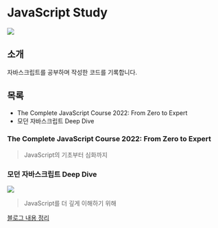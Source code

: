 # JavaScript Study
![](https://velog.velcdn.com/images/yongjin9660/post/a94c855e-bea3-43de-ab71-be1e4a958430/1BAFB888-1846-4784-B8DD-D1B7D458DEF0.png)

## 소개
자바스크립트를 공부하며 작성한 코드를 기록합니다. 

## 목록
- The Complete JavaScript Course 2022: From Zero to Expert
- 모던 자바스크립트 Deep Dive

### The Complete JavaScript Course 2022: From Zero to Expert
> JavaScript의 기초부터 심화까지



### 모던 자바스크립트 Deep Dive
![](https://velog.velcdn.com/images/chillihc/post/987fe16f-7a5e-4c47-9035-7e13660de961/image.png)
> JavaScript를 더 깊게 이해하기 위해

[블로그 내용 정리](https://velog.io/@chillihc/JavaScript-%EB%AA%A8%EB%8D%98-%EC%9E%90%EB%B0%94%EC%8A%A4%ED%81%AC%EB%A6%BD%ED%8A%B8-Deep-Dive%EB%A1%9C-%EB%B0%B0%EC%9A%B0%EB%8A%94-JS-1)
